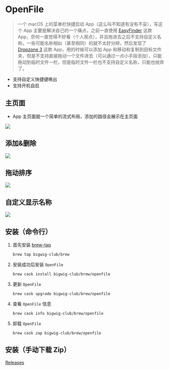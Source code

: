 # OpenFile



> 一个 macOS 上的菜单栏快捷启动 App（这么叫不知道有没有不妥），写这个 App 主要是解决自己的一个痛点，之前一直使用 [EasyFinder](https://www.easyfinderapp.com/) 这款 App，奈何一直觉得不好看（个人观点），并且拖进去之后不支持自定义名称，一些可能名称相似（甚至相同）的就不太好分辨，然后发现了 [Dropzone 3](https://aptonic.com/) 这款 App，用的时候可以添加 App 和移动和复制到目标文件夹，但是不支持直接拖动一个文件进去（可以通过一点小手段添加），只能拖动到临时文件一栏，但是临时文件一栏也不支持自定义名称，只能也抛弃了。

* 支持自定义快捷键唤出
* 支持开机自启

## 主页面

* App 主页面就一个简单的流式布局，添加的路径会展示在主页面

![](https://raw.githubusercontent.com/nlnlnull/Figurebed/master/image-20191231135250582.png)



## 添加&删除

![](https://raw.githubusercontent.com/nlnlnull/Figurebed/master/addd.gif)



## 拖动排序

![](https://raw.githubusercontent.com/nlnlnull/Figurebed/master/sort.gif)



## 自定义显示名称

![](https://raw.githubusercontent.com/nlnlnull/Figurebed/master/customName.gif)



## 安装（命令行）

1. 首先安装 [brew-tap](https://github.com/Bigwig-Club/homebrew-brew)

   `brew tap bigwig-club/brew`

2. 安装成功后安装 `OpenFile`

   `brew cask install bigwig-club/brew/openfile`

3. 更新 `OpenFile`

   `brew cask upgrade bigwig-club/brew/openfile`

4. 查看 `OpenFile` 信息

   `brew cask info bigwig-club/brew/openfile`

5. 卸载 `OpenFile` 

   `brew cask zap bigwig-club/brew/openfile`

## 安装（手动下载 Zip）

[Releases](https://github.com/nlnlnull/OpenFile/releases)
